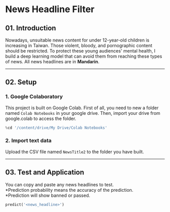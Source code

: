 # News Headline Filter


## 01. Introduction
Nowadays, unsuitable news content for under 12-year-old children is increasing in Taiwan. Those violent, bloody, and pornographic content should be restricted. To protect these young audiences' mental health, I build a deep learning model that can avoid them from reaching these types of news. All news headlines are in **Mandarin**.
***
## 02. Setup
### 1. Google Colaboratory
This project is built on Google Colab. First of all, you need to new a folder named `Colab Notebooks` in your google drive. Then, import your drive from google.colab to access the folder.
```python
%cd '/content/drive/My Drive/Colab Notebooks'
```
### 2. Import text data
Upload the CSV file named `NewsTitle2` to the folder you have built.
***
## 03. Test and Application
You can copy and paste any news headlines to test.  
*Prediction probability means the accuracy of the prediction.  
*Prediction will show banned or passed.
```python
predict('<news_headline>')
```

